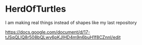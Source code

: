 # HerdOfTurtles
I am making real things instead of shapes like my last repository

https://docs.google.com/document/d/17-tJSqQLlQ8r508bQLwv6pKJlHD4m9n6buH1f8CZnnI/edit
